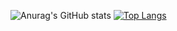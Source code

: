 ![Anurag's GitHub stats](https://github-readme-stats.vercel.app/api?username=gongzhaoxu&show_icons=true&theme=radical)
[![Top Langs](https://github-readme-stats.vercel.app/api/top-langs/?username=gongzhaoxu)](https://github.com/anuraghazra/github-readme-stats)
